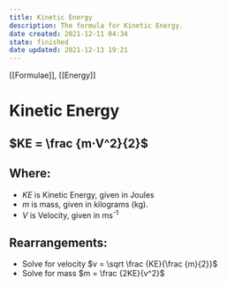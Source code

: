 ```yaml
---
title: Kinetic Energy
description: The formula for Kinetic Energy.
date created: 2021-12-11 04:34
state: finished
date updated: 2021-12-13 19:21
---
```


[[Formulae]], [[Energy]]

# Kinetic Energy

## $KE = \frac {m⋅V^2}{2}$

## Where:

- $KE$ is Kinetic Energy, given in Joules
- $m$ is mass, given in kilograms (kg).
- $V$ is Velocity, given in ms<sup>-1</sup>

## Rearrangements:

- Solve for velocity $v = \sqrt \frac {KE}{\frac {m}{2}}$
- Solve for mass $m = \frac {2KE}{v^2}$
